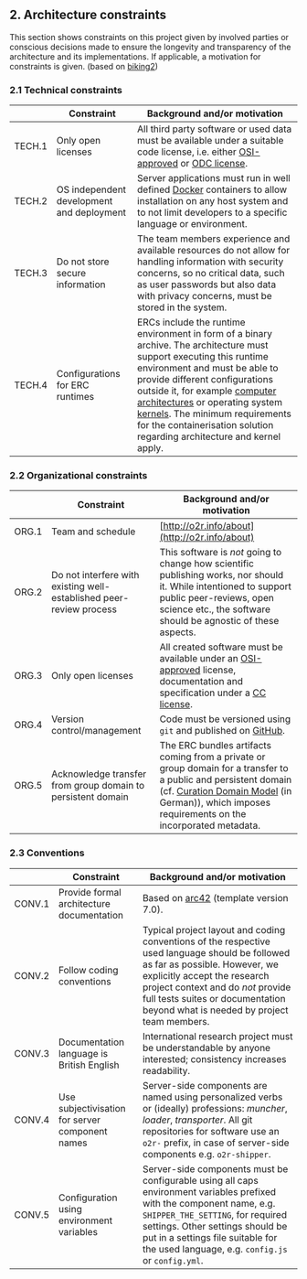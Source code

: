 ## 2. Architecture constraints

This section shows constraints on this project given by involved parties or conscious decisions made to ensure the longevity and transparency of the architecture and its implementations.
If applicable, a motivation for constraints is given. (based on [biking2](https://biking.michael-simons.eu/docs/index.html#section-architecture-constraints))

### 2.1 Technical constraints

&nbsp; | Constraint | Background and/or motivation
------ | ---------- | ----------------------------
TECH.1 | Only open licenses | All third party software or used data must be available under a suitable code license, i.e. either [OSI-approved](https://opensource.org/licenses) or [ODC license](https://opendatacommons.org/licenses).
TECH.2 | OS independent development and deployment | Server applications must run in well defined [Docker](https://docker.com) containers to allow installation on any host system and to not limit developers to a specific language or environment.
TECH.3 | Do not store secure information | The team members experience and available resources do not allow for handling information with security concerns, so no critical data, such as user passwords but also data with privacy concerns, must be stored in the system.
TECH.4 | Configurations for ERC runtimes | ERCs include the runtime environment in form of a binary archive. The architecture must support executing this runtime environment and must be able to provide different configurations outside it, for example [computer architectures](/glossary#computer-architecture) or operating system [kernels](/glossary#kernel). The minimum requirements for the containerisation solution regarding architecture and kernel apply.

### 2.2 Organizational constraints

&nbsp; | Constraint | Background and/or motivation
------ | ---------- | ----------------------------
ORG.1 | Team and schedule | [http://o2r.info/about](http://o2r.info/about)
ORG.2 | Do not interfere with existing well-established peer-review process | This software is _not_ going to change how scientific publishing works, nor should it. While intentioned to support public peer-reviews, open science etc., the software should be agnostic of these aspects.
ORG.3 | Only open licenses | All created software must be available under an [OSI-approved](https://opensource.org/licenses) license, documentation and specification under a [CC license](https://creativecommons.org/licenses).
ORG.4 | Version control/management | Code must be versioned using `git` and published on [GitHub](https://github.com/o2r-project).
ORG.5 | Acknowledge transfer from group domain to persistent domain | The ERC bundles artifacts coming from a private or group domain for a transfer to a public and persistent domain (cf. [Curation Domain Model](http://www.forschungsdaten.org/index.php/Curation_Domain_Model) (in German)), which imposes requirements on the incorporated metadata.

### 2.3 Conventions

&nbsp; | Constraint | Background and/or motivation
------ | ---------- | ----------------------------
CONV.1 | Provide formal architecture documentation | Based on [arc42](http://arc42.org/) (template version 7.0).
CONV.2 | Follow coding conventions | Typical project layout and coding conventions of the respective used language should be followed as far as possible. However, we explicitly accept the research project context and do _not_ provide full tests suites or documentation beyond what is needed by project team members.
CONV.3 | Documentation language is British English | International research project must be understandable by anyone interested; consistency increases readability.
CONV.4 | Use subjectivisation for server component names | Server-side components are named using personalized verbs or (ideally) professions: _muncher_, _loader_, _transporter_. All git repositories for software use an `o2r-` prefix, in case of server-side components e.g. `o2r-shipper`.
CONV.5 | Configuration using environment variables | Server-side components must be configurable using all caps environment variables prefixed with the component name, e.g. `SHIPPER_THE_SETTING`, for required settings. Other settings should be put in a settings file suitable for the used language, e.g. `config.js` or `config.yml`.
